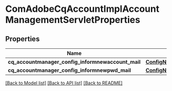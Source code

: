 # ComAdobeCqAccountImplAccountManagementServletProperties

## Properties
Name | Type | Description | Notes
------------ | ------------- | ------------- | -------------
**cq_accountmanager_config_informnewaccount_mail** | [**ConfigNodePropertyString**](ConfigNodePropertyString.md) |  | [optional] 
**cq_accountmanager_config_informnewpwd_mail** | [**ConfigNodePropertyString**](ConfigNodePropertyString.md) |  | [optional] 

[[Back to Model list]](../README.md#documentation-for-models) [[Back to API list]](../README.md#documentation-for-api-endpoints) [[Back to README]](../README.md)


